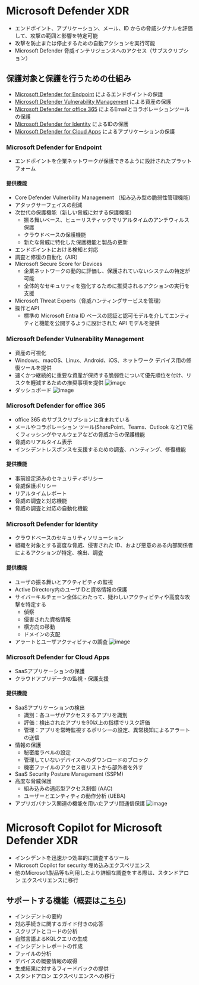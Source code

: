 # Microsoft Defender XDR
- エンドポイント、アプリケーション、メール、ID からの脅威シグナルを評価して、攻撃の範囲と影響を特定可能
- 攻撃を防止または停止するための自動アクションを実行可能
-  Microsoft Defender 脅威インテリジェンスへのアクセス（サブスクリプション）

## 保護対象と保護を行うための仕組み
- [Microsoft Defender for Endpoint](https://github.com/KoyamaKiryu/Copilot_for_Security_summary/blob/main/jp/Microsoft_Defender_XDR.md#microsoft-defender-for-endpoint) によるエンドポイントの保護
- [Microsoft Defender Vulnerability Management](https://github.com/KoyamaKiryu/Copilot_for_Security_summary/main/jp/Microsoft_Defender_XDR.md#microsoft-defender-vulnerability-management) による資産の保護
- [Microsoft Defender for office 365](https://github.com/KoyamaKiryu/Copilot_for_Security_summary/main/jp/Microsoft_Defender_XDR.md#microsoft-defender-for-office-365) によるEmailとコラボレーションツールの保護
- [Microsoft Defender for Identity](https://github.com/KoyamaKiryu/Copilot_for_Security_summary/main/jp/Microsoft_Defender_XDR.md#microsoft-defender-for-identity) によるIDの保護
- [Microsoft Defender for Cloud Apps](https://github.com/KoyamaKiryu/Copilot_for_Security_summary/main/jp/Microsoft_Defender_XDR.md#microsoft-copilot-for-cloud-apps) によるアプリケーションの保護

### Microsoft Defender for Endpoint
- エンドポイントを企業ネットワークが保護できるように設計されたプラットフォーム

#### 提供機能
- Core Defender Vulnerbility Management （組み込み型の脆弱性管理機能）
- アタックサーフェイスの削減
- 次世代の保護機能（新しい脅威に対する保護機能）
  - 振る舞いベース、ヒューリスティックでリアルタイムのアンチウィルス保護
  - クラウドベースの保護機能
  - 新たな脅威に特化した保護機能と製品の更新
- エンドポイントにおける検知と対応
- 調査と修復の自動化（AIR）
- Microsoft Secure Score for Devices
  - 企業ネットワークの動的に評価し、保護されていないシステムの特定が可能
  - 全体的なセキュリティを強化するために推奨されるアクションの実行を支援
- Microsoft Threat Experts（脅威ハンティングサービスを管理）
- 操作とAPI
  - 標準の Microsoft Entra ID ベースの認証と認可モデルを介してエンティティと機能を公開するように設計された API モデルを提供


### Microsoft Defender Vulnerability Management
- 資産の可視化
- Windows、macOS、Linux、Android、iOS、ネットワーク デバイス用の修復ツールを提供
- 速くかつ継続的に重要な資産が保持する脆弱性について優先順位を付け、リスクを軽減するための推奨事項を提供
  ![image](https://github.com/user-attachments/assets/6ee7ae9b-6897-4a75-a1d9-371cb08065fa)
- ダッシュボード
  ![image](https://github.com/user-attachments/assets/3ac3b1c7-0370-40bd-bc6d-02b4ad459378)


### Microsoft Defender for office 365
- office 365 のサブスクリプションに含まれている
- メールやコラボレーション ツール(SharePoint、Teams、Outlook など)で届くフィッシングやマルウェアなどの脅威からの保護機能
- 脅威のリアルタイム表示
- インシデントレスポンスを支援するための調査、ハンティング、修復機能

#### 提供機能
- 事前設定済みのセキュリティポリシー
- 脅威保護ポリシー
- リアルタイムレポート
- 脅威の調査と対応機能
- 脅威の調査と対応の自動化機能


### Microsoft Defender for Identity
- クラウドベースのセキュリティソリューション
- 組織を対象とする高度な脅威、侵害された ID、および悪意のある内部関係者によるアクションが特定、検出、調査

#### 提供機能
- ユーザの振る舞いとアクティビティの監視
- Active Directory内のユーザIDと資格情報の保護
- サイバーキルチェーン全体にわたって、疑わしいアクティビティや高度な攻撃を特定する
  - 偵察
  - 侵害された資格情報
  - 横方向の移動
  - ドメインの支配
- アラートとユーザアクティビティの調査
  ![image](https://github.com/user-attachments/assets/bbf90b5f-fab8-473a-ba05-7cb0518fecdf)


### Microsoft Defender for Cloud Apps
- SaaSアプリケーションの保護
- クラウドアプリデータの監視・保護支援

#### 提供機能
- SaaSアプリケーションの検出
  - 識別：各ユーザがアクセスするアプリを識別
  - 評価：検出されたアプリを90以上の指標でリスク評価
  - 管理：アプリを常時監視するポリシーの設定、異常検知によるアラートの送信
- 情報の保護
  - 秘密度ラベルの設定
  - 管理していないデバイスへのダウンロードのブロック
  - 機密ファイルのアクセス者リストから部外者を外す
- SaaS Security Posture Management (SSPM)
- 高度な脅威保護
  - 組み込みの適応型アクセス制御 (AAC)
  - ユーザーとエンティティの動作分析 (UEBA)
- アプリガバナンス関連の機能を用いたアプリ間通信保護
  ![image](https://github.com/user-attachments/assets/d665712b-d171-4f35-84e9-e049fd538aae)

# Microsoft Copilot for Microsoft Defender XDR
- インシデントを迅速かつ効率的に調査するツール
- Microsoft Copilot for security 埋め込みエクスペリエンス
- 他のMicrosoft製品等も利用したより詳細な調査をする際は、スタンドアロン エクスペリエンスに移行

## サポートする機能（概要は[こちら](https://learn.microsoft.com/ja-jp/training/modules/security-copilot-embedded-experiences/2-copilot-for-defender))
- インシデントの要約
- 対応手続きに関するガイド付きの応答
- スクリプトとコードの分析
- 自然言語よるKQLクエリの生成
- インシデントレポートの作成
- ファイルの分析
- デバイスの概要情報の取得
- 生成結果に対するフィードバックの提供
- スタンドアロン エクスペリエンスへの移行
